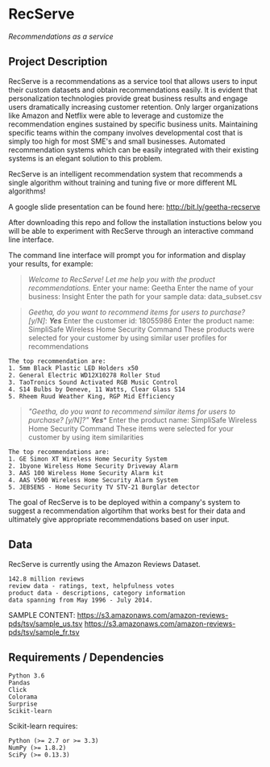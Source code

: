 # RecServe
*Recommendations as a service*


## Project Description

RecServe is a recommendations as a service tool that allows users to input their custom datasets and obtain recommendations easily. It is evident that personalization technologies provide great business results and engage users dramatically increasing customer retention. Only larger organizations like Amazon and Netflix were able to leverage and customize the recommendation engines sustained by specific business units. Maintaining specific teams within the company involves developmental cost that is simply too high for most SME's and small businesses. Automated recommendation systems which can be easily integrated with their existing systems is an elegant solution to this problem.

RecServe is an intelligent recommendation system that recommends a single algorithm without training and tuning five or more different ML algorithms!

A google slide presentation can be found here: http://bit.ly/geetha-recserve

After downloading this repo and follow the installation instuctions below you will be able to experiment with RecServe through an interactive command line interface.

The command line interface will prompt you for information and display your results, for example: 

> *Welcome to RecServe! Let me help you with the product recommendations.*
> Enter your name: Geetha
> Enter the name of your business: Insight
> Enter the path for your sample data: data_subset.csv


> *Geetha, do you want to recommend items for users to purchase? [y/N]*: 
> ***Yes***
> Enter the customer id: 18055986
> Enter the product name: SimpliSafe Wireless Home Security Command
> These products were selected for your customer by using similar user profiles for recommendations

	The top recommendation are:
	1. 5mm Black Plastic LED Holders x50
	2. General Electric WD12X10278 Roller Stud
	3. TaoTronics Sound Activated RGB Music Control
	4. S14 Bulbs by Deneve, 11 Watts, Clear Glass S14
	5. Rheem Ruud Weather King, RGP Mid Efficiency
	
	
> *"Geetha, do you want to recommend similar items for users to purchase? [y/N]?"*
> ***Yes****
> Enter the product name: SimpliSafe Wireless Home Security Command
> These items were selected for your customer by using item similarities

	The top recommendations are:
	1. GE Simon XT Wireless Home Security System
	2. 1byone Wireless Home Security Driveway Alarm
	3. AAS 100 Wireless Home Security Alarm kit
	4. AAS V500 Wireless Home Security Alarm System
	5. JEBSENS - Home Security TV STV-21 Burglar detector
	

The goal of RecServe is to be deployed within a company's system to suggest a recommendation algortihm that works best for their data and ultimately give appropriate recommendations based on user input.

## Data

RecServe is currently using the Amazon Reviews Dataset.

	142.8 million reviews
	review data - ratings, text, helpfulness votes
	product data - descriptions, category information
	data spanning from May 1996 - July 2014.

SAMPLE CONTENT:
https://s3.amazonaws.com/amazon-reviews-pds/tsv/sample_us.tsv
https://s3.amazonaws.com/amazon-reviews-pds/tsv/sample_fr.tsv 


## Requirements / Dependencies
	Python 3.6
	Pandas 
	Click 
	Colorama 
	Surprise  
	Scikit-learn 
Scikit-learn requires:

    Python (>= 2.7 or >= 3.3)
    NumPy (>= 1.8.2)
    SciPy (>= 0.13.3)	
